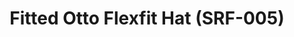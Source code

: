 ---
ee_id_thing: '4144'
site: '1'
type: '2'
inv_num: 2014-007
url: 2014-007-fitted-otto-flexfit-hat-srf-005
title: Fitted Otto Flexfit Hat (SRF-005)
year: '2014'
display_year: '2014'
medium: Otto Flexfit Hat
dims: S/M L/XL
pitch: White Hat with Embroidered Red Arcangel Surfware Logo.
ps: ''
live_url: ''
related: ''
youtube: ''
related_code: ''
imgs: srf-005-fitted-hat-2014-007-full-1-database-ih.jpg
subheading: ''
download: ''
add_credit: Cory Arcangel for Arcangel Surfware
commission: ''
layout: things-i-made
---